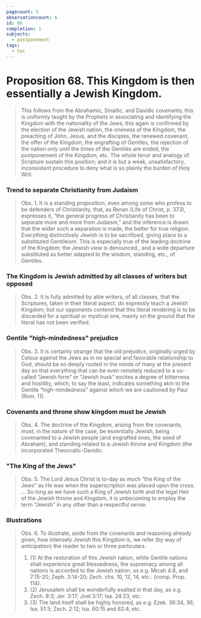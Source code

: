```yaml
---
pagecount: 5
observationcount: 6
id: 68
completion: 1
subjects:
  - postponement
tags:
  - toc
---
```

# Proposition 68. This Kingdom is then essentially a Jewish Kingdom.

>This follows from the Abrahamic, Sinaitic, and Davidic covenants; this is uniformly taught by the Prophets in associating and identifying the Kingdom with the nationality of the Jews; this again is confirmed by the election of the Jewish nation, the oneness of the Kingdom, the preaching of John, Jesus, and the disciples, the renewed covenant, the offer of the Kingdom, the engrafting of Gentiles, the rejection of the nation only until the times of the Gentiles are ended, the postponement of the Kingdom, etc. The whole tenor and analogy of Scripture sustain this position; and it is but a weak, unsatisfactory, inconsistent procedure to deny what is so plainly the burden of Holy Writ.
### Trend to separate Christianity from Judaism
>Obs. 1. It is a standing proposition, even among some who profess to be defenders of Christianity, that, as Renan (Life of Christ, p. 373), expresses it, “the general progress of Christianity has been to separate more and more from Judaism,” and the inference is drawn that the wider such a separation is made, the better for true religion. Everything distinctively Jewish is to be sacrificed, giving place to a substituted Gentileism. This is especially true of the leading doctrine of the Kingdom; the Jewish view is denounced,, and a wide departure substituted as better adapted to the wisdom, standing, etc., of Gentiles.
### The Kingdom is Jewish admitted by all classes of writers but opposed
>Obs. 2. It is fully admitted by able writers, of all classes, that the Scriptures, taken in their literal aspect, do expressly teach a Jewish Kingdom; but our opponents contend that this literal rendering is to be discarded for a spiritual or mystical one, mainly on the ground that the literal has not been verified.
### Gentile "high-mindedness" prejudice
>Obs. 3. It is certainly strange that the old prejudice, originally urged by Celsus against the Jews as in no special and favorable relationship to God, should be so deeply rooted in the minds of many at the present day so that everything that can be even remotely reduced to a so-called “Jewish form” or “Jewish husk” excites a degree of bitterness and hostility, which, to say the least, indicates something akin to the Gentile “high-mindedness” against which we are cautioned by Paul (Rom. 11).
### Covenants and throne show kingdom must be Jewish
>Obs. 4. The doctrine of the Kingdom, arising from the covenants, must, in the nature of the case, be essentially Jewish, being covenanted to a Jewish people (and engrafted ones, the seed of Abraham), and standing related to a Jewish throne and Kingdom (the incorporated Theocratic-Davidic.
### "The King of the Jews"
>Obs. 5. The Lord Jesus Christ is to-day as much “the King of the Jews” as He was when the superscription was placed upon the cross.
>...
>So long as we have such a King of Jewish birth and the legal Heir of the Jewish throne and Kingdom, it is unbecoming to employ the term “Jewish” in any other than a respectful sense.
### Illustrations
>Obs. 6. To illustrate, aside from the covenants and reasoning already given, how intensely Jewish this Kingdom is, we refer (by way of anticipation) the reader to two or three particulars. 
>1. (1) At the restoration of this Jewish nation, while Gentile nations shall experience great blessedness, the supremacy among all nations is accorded to the Jewish nation, as e.g. Micah 4:8, and 7:15-20; Zeph. 3:14-20; Zech. chs. 10, 12, 14, etc.: (comp. Prop. 114). 
>2. (2) Jerusalem shall be wonderfully exalted in that day, as e.g. Zech. 8:3; Jer. 3:17; Joel 3:17; Isa. 24:23, etc. 
>3. (3) The land itself shall be highly honored, as e.g. Ezek. 36:34, 36; Isa. 51:3; Zech. 2:12; Isa. 60:15 and 62:4, etc.